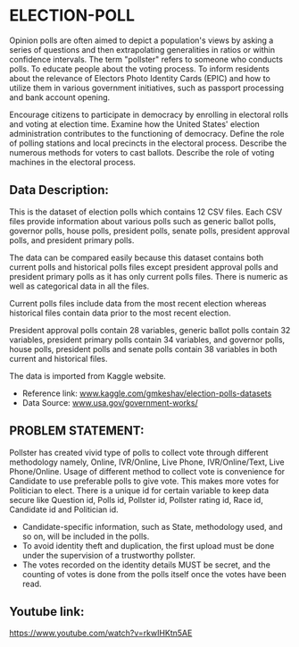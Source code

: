 # ELECTION-POLL
Opinion polls are often aimed to depict a population's views by asking a series of questions and then 
extrapolating generalities in ratios or within confidence intervals. The term "pollster" refers to someone who 
conducts polls. To educate people about the voting process. To inform residents about the relevance of Electors 
Photo Identity Cards (EPIC) and how to utilize them in various government initiatives, such as passport 
processing and bank account opening.

Encourage citizens to participate in democracy by enrolling in electoral rolls and voting at election time. Examine 
how the United States' election administration contributes to the functioning of democracy. Define the role of 
polling stations and local precincts in the electoral process. Describe the numerous methods for voters to cast 
ballots. Describe the role of voting machines in the electoral process.

## Data Description:
This is the dataset of election polls which contains 12 CSV files. Each CSV files provide information about various 
polls such as generic ballot polls, governor polls, house polls, president polls, senate polls, president approval 
polls, and president primary polls. 

The data can be compared easily because this dataset contains both current polls and historical polls files except 
president approval polls and president primary polls as it has only current polls files. There is numeric as well as 
categorical data in all the files.

Current polls files include data from the most recent election whereas historical files contain data prior to the 
most recent election.

President approval polls contain 28 variables, generic ballot polls contain 32 variables, president primary polls 
contain 34 variables, and governor polls, house polls, president polls and senate polls contain 38 variables in 
both current and historical files.

The data is imported from Kaggle website.
- Reference link: www.kaggle.com/gmkeshav/election-polls-datasets
- Data Source: www.usa.gov/government-works/

## PROBLEM STATEMENT:

Pollster has created vivid type of polls to collect vote through different methodology namely, Online, IVR/Online, 
Live Phone, IVR/Online/Text, Live Phone/Online.
Usage of different method to collect vote is convenience for Candidate to use preferable polls to give vote. This 
makes more votes for Politician to elect.
There is a unique id for certain variable to keep data secure like Question id, Polls id, Pollster id, Pollster rating 
id, Race id, Candidate id and Politician id.
- Candidate-specific information, such as State, methodology used, and so on, will be included in the polls.
- To avoid identity theft and duplication, the first upload must be done under the supervision of a trustworthy 
pollster.
- The votes recorded on the identity details MUST be secret, and the counting of votes is done from the polls
itself once the votes have been read.

## Youtube link:

https://www.youtube.com/watch?v=rkwIHKtn5AE

